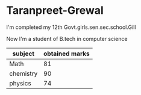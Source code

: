 # Taranpreet-Grewal

I'm completed my 12th Govt.girls.sen.sec.school.Gill

Now I'm a student of B.tech in computer science 

|subject| obtained marks|
|-----|------------|
|Math| 81|
|chemistry| 90|
| physics| 74|
